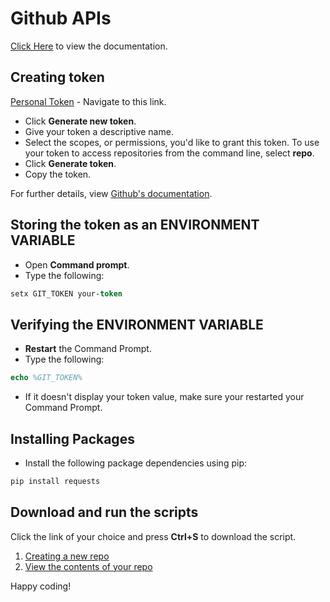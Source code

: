 # Github APIs
[Click Here](https://developer.github.com/v3) to view the documentation.

## Creating token
[Personal Token](https://github.com/settings/tokens) - Navigate to this link.
- Click **Generate new token**.
- Give your token a descriptive name.
- Select the scopes, or permissions, you'd like to grant this token. To use your token to access repositories from the command line, select **repo**.
- Click **Generate token**.
- Copy the token.

For further details, view [Github's documentation](https://docs.github.com/en/github/authenticating-to-github/creating-a-personal-access-token).

## Storing the token as an ENVIRONMENT VARIABLE
- Open **Command prompt**.
- Type the following: 
```ps
setx GIT_TOKEN your-token
```
## Verifying the ENVIRONMENT VARIABLE
- **Restart** the Command Prompt.
- Type the following:
```ps
echo %GIT_TOKEN%
```
- If it doesn't display your token value, make sure your restarted your Command Prompt.

## Installing Packages
- Install the following package dependencies using pip:
```ps
pip install requests
```

## Download and run the scripts
Click the link of your choice and press **Ctrl+S** to download the script.
1) [Creating a new repo](https://raw.githubusercontent.com/DhilipSanjay/API-Snippets/master/Github%20APIs/createRepo.py)
2) [View the contents of your repo](https://raw.githubusercontent.com/DhilipSanjay/API-Snippets/master/Github%20APIs/viewContents.py)


Happy coding!
